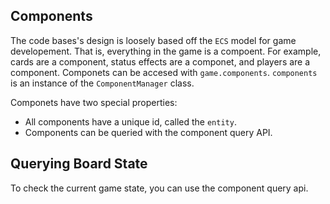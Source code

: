 ## Components

The code bases's design is loosely based off the `ECS` model for game developement.
That is, everything in the game is a compoent. For example, cards are a component, status effects are a componet, and players are a component.
Componets can be accesed with `game.components`. `components` is an instance of the `ComponentManager` class.

Componets have two special properties:
- All components have a unique id, called the `entity`.
- Components can be queried with the component query API.

## Querying Board State

To check the current game state, you can use the component query api.


